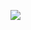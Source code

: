<a href="버튼을 눌렀을 때 이동할 링크" target="_blank"><img src="https://img.shields.io/badge/SAP-#0FAAFF?style=flat&logo=sap&logoColor=#0FAAFF"/></a>
